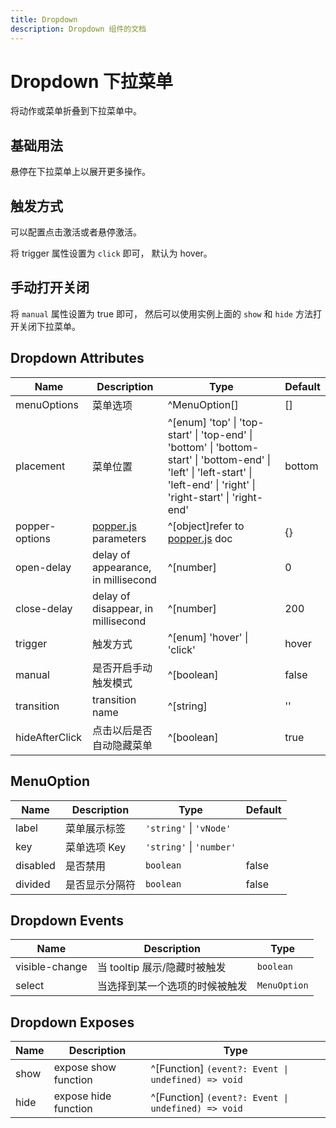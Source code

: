 ```yaml
---
title: Dropdown
description: Dropdown 组件的文档
---
```


# Dropdown 下拉菜单

将动作或菜单折叠到下拉菜单中。

## 基础用法

悬停在下拉菜单上以展开更多操作。

<preview path="../demo/Dropdown/Basic.vue" title="基础用法" description="Dropdown 组件的基础用法"></preview>

## 触发方式

可以配置点击激活或者悬停激活。

将 trigger 属性设置为 `click` 即可， 默认为 hover。

<preview path="../demo/Dropdown/Trigger.vue" title="触发方式" description="Dropdown 组件的触发方式"></preview>

## 手动打开关闭

将 `manual` 属性设置为 true 即可， 然后可以使用实例上面的 `show` 和 `hide` 方法打开关闭下拉菜单。

<preview path="../demo/Dropdown/Manual.vue" title="手动打开关闭" description="Dropdown 组件的手动打开关闭"></preview>


## Dropdown Attributes
| Name           | Description                     | Type                                                         | Default |
| -------------- | ------------------------------- | ------------------------------------------------------------ | ------- |
| menuOptions    | 菜单选项                        | ^MenuOption[]                                                | []      |
| placement      | 菜单位置                        | ^[enum] 'top' \| 'top-start' \| 'top-end' \| 'bottom' \| 'bottom-start' \| 'bottom-end' \| 'left' \| 'left-start' \| 'left-end' \| 'right' \| 'right-start' \| 'right-end' | bottom  |
| popper-options | <a href="https://popper.js.org/" target="_blank">popper.js</a> parameters | ^[object]refer to <a href="https://popper.js.org/docs/v2/" target="_blank">popper.js</a> doc | {}      |
| open-delay     | delay of appearance, in millisecond | ^[number]                                                    | 0       |
| close-delay    | delay of disappear, in millisecond | ^[number]                                                    | 200     |
| trigger        | 触发方式                        | ^[enum] 'hover' \| 'click'                                   | hover   |
| manual         | 是否开启手动触发模式            | ^[boolean]                                                   | false   |
| transition     | transition name                  | ^[string]                                                    | ''      |
| hideAfterClick | 点击以后是否自动隐藏菜单        | ^[boolean]                                                   | true    |

## MenuOption
| Name     | Description        | Type                     | Default |
| -------- | ------------------ | ------------------------ | ------- |
| label    | 菜单展示标签       | `'string'` \| `'vNode'`  |         |
| key      | 菜单选项 Key       | `'string'` \| `'number'` |         |
| disabled | 是否禁用           | `boolean`                | false   |
| divided  | 是否显示分隔符     | `boolean`                | false   |

## Dropdown Events
| Name            | Description                        | Type      |
| --------------- | ---------------------------------- | --------- |
| visible-change  | 当 tooltip 展示/隐藏时被触发       | `boolean` |
| select          | 当选择到某一个选项的时候被触发     | `MenuOption` |

## Dropdown Exposes
| Name   | Description            | Type                                                 |
| ------ | ---------------------- | ---------------------------------------------------- |
| show   | expose show function   | ^[Function] `(event?: Event \| undefined) => void` |
| hide   | expose hide function   | ^[Function] `(event?: Event \| undefined) => void` |